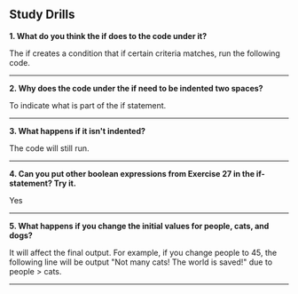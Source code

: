 ## Study Drills

**1. What do you think the if does to the code under it?**

The if creates a condition that if certain criteria matches, run the following code.  
***
**2. Why does the code under the if need to be indented two spaces?**

To indicate what is part of the if statement.
***
**3. What happens if it isn't indented?**

The code will still run.
***
**4. Can you put other boolean expressions from Exercise 27 in the if-statement? Try it.**

Yes
***
**5. What happens if you change the initial values for people, cats, and dogs?**

It will affect the final output. For example, if you change people to 45, the following line will be output "Not many cats! The world is saved!" due to people > cats. 
***
